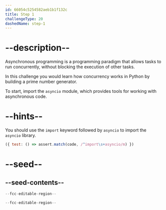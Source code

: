 ```yaml
---
id: 66054c5254582aeb1b1f132c
title: Step 1
challengeType: 20
dashedName: step-1
---
```


# --description--

Asynchronous programming is a programming paradigm that allows tasks to run concurrently, without blocking the execution of other tasks.

In this challenge you would learn how concurrency works in Python by building a prime number generator.

To start, import the `asyncio` module, which provides tools for working with asynchronous code.

# --hints--

You should use the `import` keyword followed by `asyncio` to import the `asyncio` library.

```js
({ test: () => assert.match(code, /^import\s+asyncio/m) })
```

# --seed--

## --seed-contents--

```py
--fcc-editable-region--

--fcc-editable-region--
```
